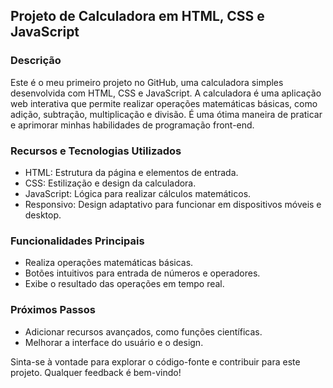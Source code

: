 ## Projeto de Calculadora em HTML, CSS e JavaScript

### Descrição

Este é o meu primeiro projeto no GitHub, uma calculadora simples desenvolvida com HTML, CSS e JavaScript. A calculadora é uma aplicação web interativa que permite realizar operações matemáticas básicas, como adição, subtração, multiplicação e divisão. É uma ótima maneira de praticar e aprimorar minhas habilidades de programação front-end.

### Recursos e Tecnologias Utilizados

- HTML: Estrutura da página e elementos de entrada.
- CSS: Estilização e design da calculadora.
- JavaScript: Lógica para realizar cálculos matemáticos.
- Responsivo: Design adaptativo para funcionar em dispositivos móveis e desktop.

### Funcionalidades Principais

- Realiza operações matemáticas básicas.
- Botões intuitivos para entrada de números e operadores.
- Exibe o resultado das operações em tempo real.

### Próximos Passos

- Adicionar recursos avançados, como funções científicas.
- Melhorar a interface do usuário e o design.

Sinta-se à vontade para explorar o código-fonte e contribuir para este projeto. Qualquer feedback é bem-vindo!
